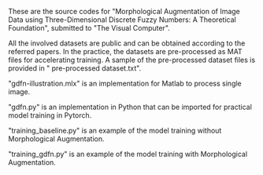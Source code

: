 These are the source codes for "Morphological Augmentation of Image Data using Three-Dimensional Discrete Fuzzy Numbers: A Theoretical Foundation", submitted to "The Visual Computer".  

All the involved datasets are public and can be obtained according to the referred papers. In the practice, the datasets are pre-processed as MAT files for accelerating training. A sample of the pre-processed dataset files is provided in " pre-processed dataset.txt".  

"gdfn-illustration.mlx" is an implementation for Matlab to process single image.  

"gdfn.py" is an implementation in Python that can be imported for practical model training in Pytorch.  

"training_baseline.py" is an example of the model training without Morphological Augmentation.  

"training_gdfn.py" is an example of the model training with Morphological Augmentation.  
